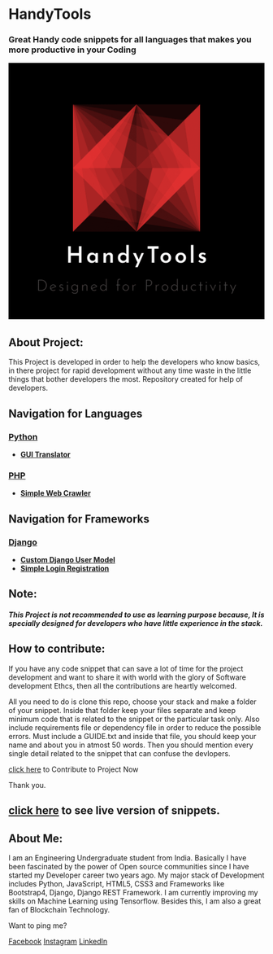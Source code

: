 # **HandyTools**
### Great Handy code snippets for all languages that makes you more productive in your Coding

![alt text](assets/logo.png)


## About Project:
This Project is developed in order to help the developers who know basics, in there project for rapid development without any time waste in the little things that bother developers the most. Repository created for help of developers.


## Navigation for Languages

### [Python](https://github.com/thewolfcommander/HandyTools/blob/master/src/languages/python/)

- **[GUI Translator](https://github.com/thewolfcommander/HandyTools/blob/master/src/languages/python/gui_python_translator/GUIDE.md)**


### [PHP](https://github.com/neo-0224/HandyTools/tree/master/src/languages/php/)

- **[Simple Web Crawler](https://github.com/neo-0224/HandyTools/tree/master/src/languages/php/simple%20web%20crawler)**


## Navigation for Frameworks

### [Django](https://github.com/neo-0224/HandyTools/tree/master/src/frameworks/django/)

- **[Custom Django User Model](https://github.com/neo-0224/HandyTools/tree/master/src/frameworks/django/Custom%20Django%20User%20Model)**
- **[Simple Login Registration](https://github.com/neo-0224/HandyTools/tree/master/src/frameworks/django/Simple%20Login%20Registration)**

## Note: 
##### This Project is not recommended to use as learning purpose because, It is specially designed for developers who have little experience in the stack.

## How to contribute:
If you have any code snippet that can save a lot of time for the project development and want to share it with world with the glory of Software development Ethcs, then all the contributions are heartly welcomed.

All you need to do is clone this repo, choose your stack and make a folder of your snippet. Inside that folder keep your files separate and keep minimum code that is related to the snippet or the particular task only. Also include requirements file or dependency file in order to reduce the possible errors. Must include a GUIDE.txt and inside that file, you should keep your name and about you in atmost 50 words. Then you should mention every single detail related to the snippet that can confuse the devlopers.

[click here](https://github.com/neo-0224/HandyTools/) to Contribute to Project Now

Thank you.

## [click here](https://neo-0224.github.io/HandyTools/) to see live version of snippets.


## About Me:

I am an Engineering Undergraduate student from India. Basically I have been fascinated by the power of Open source communities since I have started my Developer career two years ago. My major stack of Development includes Python, JavaScript, HTML5, CSS3 and Frameworks like Bootstrap4, Django, Django REST Framework. I am currently improving my skills on Machine Learning using Tensorflow. Besides this, I am also a great fan of Blockchain Technology. 

Want to ping me?

[Facebook](https://www.facebook.com/profile.php?id=100009926198901)
[Instagram](https://www.instagram.com/m0nuu.tyagi_g)
[LinkedIn](https://www.linkedin.com/in/iammanojtyagi/)
